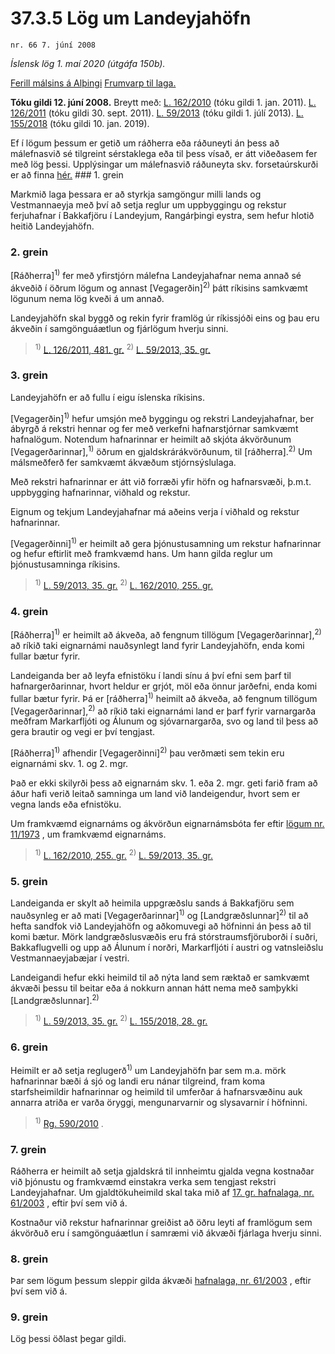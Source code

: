 # 37.3.5 Lög um Landeyjahöfn

`nr. 66 7. júní 2008`

_Íslensk lög 1. maí 2020 (útgáfa 150b)._

[Ferill málsins á Alþingi](https://www.althingi.is/thingstorf/thingmalalistar-eftir-thingum/ferill/?ltg=135&mnr=520)
[Frumvarp til laga.](https://www.althingi.is/altext/135/s/0821.html)

**Tóku gildi 12. júní 2008.**
Breytt með:
[L. 162/2010](https://althingi.is/altext/stjt/2010.162.html) (tóku gildi 1. jan. 2011).
[L. 126/2011](https://althingi.is/altext/stjt/2011.126.html) (tóku gildi 30. sept. 2011).
[L. 59/2013](https://althingi.is/altext/stjt/2013.059.html) (tóku gildi 1. júlí 2013).
[L. 155/2018](https://althingi.is/altext/stjt/2018.155.html) (tóku gildi 10. jan. 2019).

Ef í lögum þessum er getið um ráðherra eða ráðuneyti án þess að málefnasvið sé tilgreint sérstaklega eða til þess vísað, er átt viðeðasem fer með lög þessi. Upplýsingar um málefnasvið ráðuneyta skv. forsetaúrskurði er að finna [hér.](2018119.md) ### 1. grein



Markmið laga þessara er að styrkja samgöngur milli lands og Vestmannaeyja með því að setja reglur um uppbyggingu og rekstur ferjuhafnar í Bakkafjöru í Landeyjum, Rangárþingi eystra, sem hefur hlotið heitið Landeyjahöfn.

### 2. grein



[Ráðherra]<sup>1)</sup> fer með yfirstjórn málefna Landeyjahafnar nema annað sé ákveðið í öðrum lögum og annast [Vegagerðin]<sup>2)</sup> þátt ríkisins samkvæmt lögunum nema lög kveði á um annað.

Landeyjahöfn skal byggð og rekin fyrir framlög úr ríkissjóði eins og þau eru ákveðin í samgönguáætlun og fjárlögum hverju sinni.

> <sup>1)</sup> [L. 126/2011, 481. gr.](https://althingi.is/altext/stjt/2011.126.html) <sup>2)</sup> [L. 59/2013, 35. gr.](https://althingi.is/altext/stjt/2013.059.html)

### 3. grein



Landeyjahöfn er að fullu í eigu íslenska ríkisins.

[Vegagerðin]<sup>1)</sup> hefur umsjón með byggingu og rekstri Landeyjahafnar, ber ábyrgð á rekstri hennar og fer með verkefni hafnarstjórnar samkvæmt hafnalögum. Notendum hafnarinnar er heimilt að skjóta ákvörðunum [Vegagerðarinnar],<sup>1)</sup> öðrum en gjaldskrárákvörðunum, til [ráðherra].<sup>2)</sup> Um málsmeðferð fer samkvæmt ákvæðum stjórnsýslulaga.

Með rekstri hafnarinnar er átt við forræði yfir höfn og hafnarsvæði, þ.m.t. uppbygging hafnarinnar, viðhald og rekstur.

Eignum og tekjum Landeyjahafnar má aðeins verja í viðhald og rekstur hafnarinnar.

[Vegagerðinni]<sup>1)</sup> er heimilt að gera þjónustusamning um rekstur hafnarinnar og hefur eftirlit með framkvæmd hans. Um hann gilda reglur um þjónustusamninga ríkisins.

> <sup>1)</sup> [L. 59/2013, 35. gr.](https://althingi.is/altext/stjt/2013.059.html) <sup>2)</sup> [L. 162/2010, 255. gr.](https://althingi.is/altext/stjt/2010.162.html)

### 4. grein



[Ráðherra]<sup>1)</sup> er heimilt að ákveða, að fengnum tillögum [Vegagerðarinnar],<sup>2)</sup> að ríkið taki eignarnámi nauðsynlegt land fyrir Landeyjahöfn, enda komi fullar bætur fyrir.

Landeiganda ber að leyfa efnistöku í landi sínu á því efni sem þarf til hafnargerðarinnar, hvort heldur er grjót, möl eða önnur jarðefni, enda komi fullar bætur fyrir. Þá er [ráðherra]<sup>1)</sup> heimilt að ákveða, að fengnum tillögum [Vegagerðarinnar],<sup>2)</sup> að ríkið taki eignarnámi land er þarf fyrir varnargarða meðfram Markarfljóti og Álunum og sjóvarnargarða, svo og land til þess að gera brautir og vegi er því tengjast.

[Ráðherra]<sup>1)</sup> afhendir [Vegagerðinni]<sup>2)</sup> þau verðmæti sem tekin eru eignarnámi skv. 1. og 2. mgr.

Það er ekki skilyrði þess að eignarnám skv. 1. eða 2. mgr. geti farið fram að áður hafi verið leitað samninga um land við landeigendur, hvort sem er vegna lands eða efnistöku.

Um framkvæmd eignarnáms og ákvörðun eignarnámsbóta fer eftir [lögum nr. 11/1973](1973011.md) , um framkvæmd eignarnáms.

> <sup>1)</sup> [L. 162/2010, 255. gr.](https://althingi.is/altext/stjt/2010.162.html) <sup>2)</sup> [L. 59/2013, 35. gr.](https://althingi.is/altext/stjt/2013.059.html)

### 5. grein



Landeiganda er skylt að heimila uppgræðslu sands á Bakkafjöru sem nauðsynleg er að mati [Vegagerðarinnar]<sup>1)</sup> og [Landgræðslunnar]<sup>2)</sup> til að hefta sandfok við Landeyjahöfn og aðkomuvegi að höfninni án þess að til komi bætur. Mörk landgræðslusvæðis eru frá stórstraumsfjöruborði í suðri, Bakkaflugvelli og upp að Álunum í norðri, Markarfljóti í austri og vatnsleiðslu Vestmannaeyjabæjar í vestri.

Landeigandi hefur ekki heimild til að nýta land sem ræktað er samkvæmt ákvæði þessu til beitar eða á nokkurn annan hátt nema með samþykki [Landgræðslunnar].<sup>2)</sup> 

> <sup>1)</sup> [L. 59/2013, 35. gr.](https://althingi.is/altext/stjt/2013.059.html) <sup>2)</sup> [L. 155/2018, 28. gr.](https://althingi.is/altext/stjt/2018.155.html#G28)

### 6. grein



Heimilt er að setja reglugerð<sup>1)</sup> um Landeyjahöfn þar sem m.a. mörk hafnarinnar bæði á sjó og landi eru nánar tilgreind, fram koma starfsheimildir hafnarinnar og heimild til umferðar á hafnarsvæðinu auk annarra atriða er varða öryggi, mengunarvarnir og slysavarnir í höfninni.

> <sup>1)</sup> [Rg. 590/2010](https://www.reglugerd.is/reglugerdir/allar/nr/590-2010) .



### 7. grein



Ráðherra er heimilt að setja gjaldskrá til innheimtu gjalda vegna kostnaðar við þjónustu og framkvæmd einstakra verka sem tengjast rekstri Landeyjahafnar. Um gjaldtökuheimild skal taka mið af [17. gr. hafnalaga, nr. 61/2003](2003061.md#G17) , eftir því sem við á.

Kostnaður við rekstur hafnarinnar greiðist að öðru leyti af framlögum sem ákvörðuð eru í samgönguáætlun í samræmi við ákvæði fjárlaga hverju sinni.

### 8. grein



Þar sem lögum þessum sleppir gilda ákvæði [hafnalaga, nr. 61/2003](2003061.md) , eftir því sem við á.

### 9. grein



Lög þessi öðlast þegar gildi.
